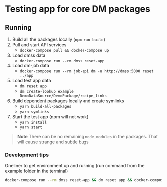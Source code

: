 # Testing app for core DM packages

## Running

1. Build all the packages locally (`npm run build`)
2. Pull and start API services
   - `docker-compose pull && docker-compose up`
3. Load dmss data
    - `docker-compose run --rm dmss reset-app`
4. Load dm-job data
   - `docker-compose run --rm job-api dm -u http://dmss:5000 reset ../app`
5. Load test app data
    - `dm reset app`
    - `dm create-lookup example DemoDataSource/DemoPackage/recipe_links`
6. Build dependent packages locally and create symlinks
   - `yarn build-all-packages`
   - `yarn symlinks`
7. Start the test app (npm will not work)
   - `yarn install`
   - `yarn start`

> **Note**
> There can be no remaining `node_modules` in the packages.
> That will cause strange and subtle bugs

### Development tips

Oneliner to get environment up and running (run command from the example folder in the terminal)
```bash
docker-compose run --rm dmss reset-app && dm reset app && docker-compose run --rm job-api dm -u http://dmss:5000 reset ../app && dm create-lookup example DemoDataSource/DemoPackage/recipe_links
```